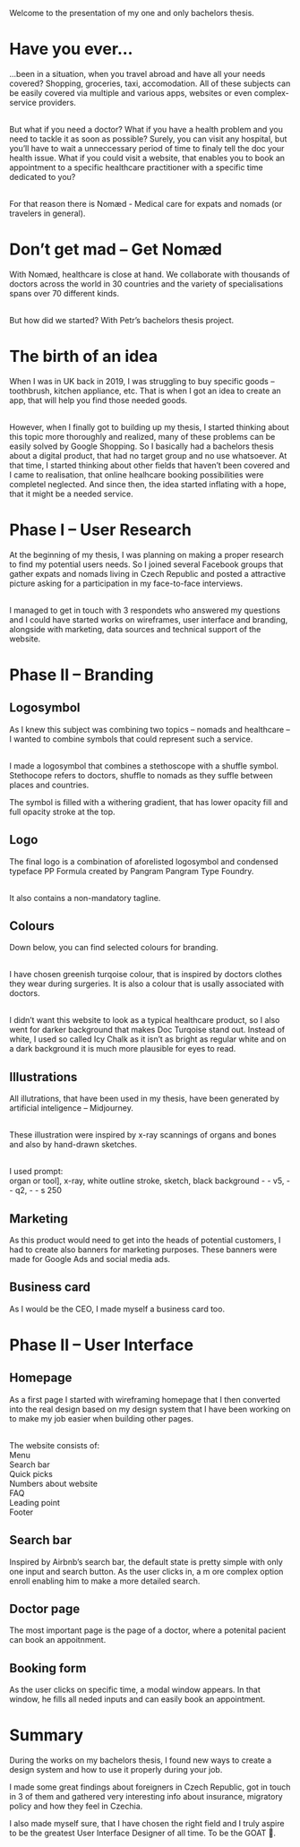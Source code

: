 
Welcome to the presentation of my one and only bachelors thesis.

# Have you ever...
...been in a situation, when you travel abroad and have all your needs covered? Shopping, groceries, taxi, accomodation. All of these subjects can be easily covered via multiple and various apps, websites or even complex-service providers.<br><br>

But what if you need a doctor? What if you have a health problem and you need to tackle it as soon as possible? Surely, you can visit any hospital, but you’ll have to wait a unneccessary period of time to finaly tell the doc your health issue. What if you could visit a website, that enables you to book an appointment to a specific healthcare practitioner with a specific time dedicated to you?<br><br>

For that reason there is  Nomæd - Medical care for expats and nomads (or travelers in general).

# Don’t get mad – Get Nomæd

With Nomæd, healthcare is close at hand. We collaborate with thousands of doctors across the world in 30 countries and the variety of specialisations spans over 70 different kinds.<br><br>

But how did we started? With Petr’s bachelors thesis project.

# The birth of an idea
When I was in UK back in 2019, I was struggling to buy specific goods – toothbrush, kitchen appliance, etc. That is when I got an idea to create an app, that will help you find those needed goods.<br><br>

However, when I finally got to building up my thesis, I started thinking about this topic more thoroughly and realized, many of these problems can be easily solved by Google Shopping. So I basically had a bachelors thesis about a digital product, that had no target group and no use whatsoever. At that time, I started thinking about other fields that haven’t been covered and I came to realisation, that online healhcare booking possibilities were completel neglected. And since then, the idea started inflating with a hope, that it might be a needed service.

# Phase I – User Research
At the beginning of my thesis, I was planning on making a proper research to find my potential users needs. So I joined several Facebook groups that gather expats and nomads living in Czech Republic and posted a attractive picture asking for a participation in my face-to-face interviews.<br><br>

I managed to get in touch with 3 respondets who answered my questions and I could have started works on wireframes, user interface and branding, alongside with marketing, data sources and technical support of the website.

# Phase II – Branding
## Logosymbol
As I knew this subject was combining two topics – nomads and healthcare – I wanted to combine symbols that could represent such a service.<br><br>

I made a logosymbol that combines a stethoscope with a shuffle symbol. Stethocope refers to doctors, shuffle to nomads as they suffle between places and countries.

The symbol is filled with a withering gradient, that has lower opacity fill and full opacity stroke at the top.

## Logo
The final logo is a combination of aforelisted logosymbol and condensed typeface PP Formula created by Pangram Pangram Type Foundry.<br><br>

It also contains a non-mandatory tagline.

## Colours
Down below, you can find selected colours for branding.<br><br>

I have chosen greenish turqoise colour, that is inspired by doctors clothes they wear during surgeries. It is also a colour that is usally associated with doctors.<br><br>

I didn’t want this website to look as a typical healthcare product, so I also went for darker background that makes Doc Turqoise stand out. Instead of white, I used so called Icy Chalk as it isn’t as bright as regular white and on a dark background it is much more plausible for eyes to read.

## Illustrations
All illutrations, that have been used in my thesis, have been generated by artificial inteligence – Midjourney.<br><br>

These illustration were inspired by x-ray scannings of organs and bones and also by hand-drawn sketches.<br><br>

I used prompt:<br>
organ or tool], x-ray, white outline stroke, sketch, black background - - v5, - - q2, - - s 250

## Marketing
As this product would need to get into the heads of potential customers, I had to create also banners for marketing purposes.
These banners were made for Google Ads and social media ads.

## Business card
As I would be the CEO, I made myself a business card too.

# Phase II – User Interface
## Homepage
As a first page I started with wireframing homepage that I then converted into the real design based on my design system that I have been working on to make my job easier when building other pages.<br><br>

The website consists of:<br>
Menu<br>
Search bar<br>
Quick picks<br>
Numbers about website<br>
FAQ<br>
Leading point<br>
Footer<br>

## Search bar
Inspired by Airbnb’s search bar, the default state is pretty simple with only one input and search button. As the user clicks in, a m ore complex option enroll enabling him to make a more detailed search.

## Doctor page
The most important page is the page of a doctor, where a potenital pacient can book an appoitnment.

## Booking form
As the user clicks on specific time, a modal window appears. In that window, he fills all neded inputs and can easily book an appointment.

# Summary
During the works on my bachelors thesis, I found new ways to create a design system and how to use it properly during your job.

I made some great findings about foreigners in Czech Republic, got in touch in 3 of them and gathered very interesting info about insurance, migratory policy and how they feel in Czechia.

I also made myself sure, that I have chosen the right field and I truly aspire to be the greatest User Interface Designer of all time. To be the GOAT 🐐.

